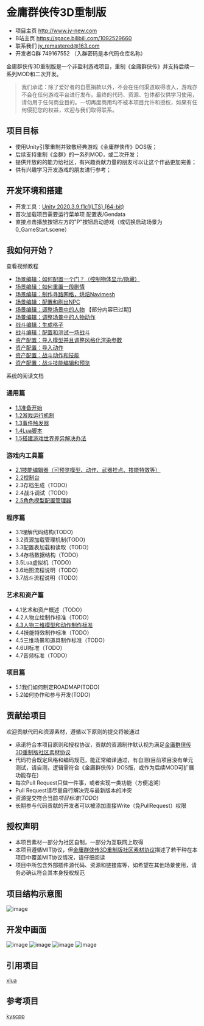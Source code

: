 # 金庸群侠传3D重制版


* 项目主页 http://www.jy-new.com
* B站主页 https://space.bilibili.com/1092529660
* 联系我们 jy_remastered@163.com
* 开发者Q群 749167552 （入群密码是本代码仓库名称）

金庸群侠传3D重制版是一个非盈利游戏项目，重制《金庸群侠传》并支持后续一系列MOD和二次开发。

> 我们承诺：除了爱好者的自愿捐款以外，不会在任何渠道取得收入，游戏亦不会在任何游戏平台进行发布。最终的代码、资源、包体都仅供学习使用，请勿用于任何商业目的。一切再度商用均不被本项目允许和授权，如果有任何侵犯您的权益，欢迎与我们取得联系。


## 项目目标

* 使用Unity引擎重制并致敬经典游戏《金庸群侠传》DOS版；
* 后续支持重制《金群》的一系列MOD，或二次开发；
* 提供开放的的能力给社区，有兴趣贡献力量的朋友可以让这个作品更加完善；
* 供有兴趣学习开发游戏的朋友进行参考；

## 开发环境和搭建

* 开发工具：[Unity 2020.3.9.f1c1(LTS) (64-bit)](https://unity.cn/releases/lts/2020)
* 首次加载项目需要运行菜单项 配置表/Gendata
* 直接点击播放按钮左方的"P"按钮启动游戏（或切换启动场景为0_GameStart.scene）

## 我如何开始？

查看视频教程
* [场景编辑：如何配置一个门？（控制物体显示/隐藏）](https://www.bilibili.com/video/BV1mz4y117j3?p=1)
* [场景编辑：如何重置一段剧情](https://www.bilibili.com/video/BV1mz4y117j3?p=2)
* [场景编辑：制作寻路网格，烘焙Navimesh](https://www.bilibili.com/video/BV1mz4y117j3?p=3)
* [场景编辑：配置和刷出NPC](https://www.bilibili.com/video/BV1mz4y117j3?p=4)
* [场景编辑：调整场景中的人物](https://www.bilibili.com/video/BV1mz4y117j3?p=6)  【部分内容已过期】
* [场景编辑：调整场景中的人物动作](https://www.bilibili.com/video/BV1mz4y117j3?p=13)
* [战斗编辑：生成格子](https://www.bilibili.com/video/BV1mz4y117j3?p=7)
* [战斗编辑：配置和测试一场战斗](https://www.bilibili.com/video/BV1mz4y117j3?p=8)
* [资产配置：导入模型并且调整风格化渲染参数](https://www.bilibili.com/video/BV1mz4y117j3?p=5)
* [资产配置：导入动作](https://www.bilibili.com/video/BV1mz4y117j3?p=9)
* [资产配置：战斗动作和技能](https://www.bilibili.com/video/BV1mz4y117j3?p=11)
* [资产配置：战斗技能编辑和预览](https://www.bilibili.com/video/BV1mz4y117j3?p=12)


系统的阅读文档

### 通用篇
* [1.1准备开始](https://github.com/jynew/jynew/wiki/1.1%E5%87%86%E5%A4%87%E5%BC%80%E5%A7%8B)
* [1.2游戏运行机制](https://github.com/jynew/jynew/wiki/1.2%E6%B8%B8%E6%88%8F%E8%BF%90%E8%A1%8C%E6%9C%BA%E5%88%B6)
* [1.3事件触发器](https://github.com/jynew/jynew/wiki/1.3%E4%BA%8B%E4%BB%B6%E8%A7%A6%E5%8F%91%E5%99%A8)
* [1.4Lua脚本](https://github.com/jynew/jynew/wiki/1.4Lua%E8%84%9A%E6%9C%AC)
* [1.5搭建游戏世界差异解决办法](https://github.com/jynew/jynew/wiki/1.5%E6%90%AD%E5%BB%BA%E6%B8%B8%E6%88%8F%E4%B8%96%E7%95%8C%E5%B7%AE%E5%BC%82%E8%A7%A3%E5%86%B3%E5%8A%9E%E6%B3%95)

### 游戏内工具篇
* [2.1技能编辑器（可预览模型、动作、武器挂点、技能特效等）](https://github.com/jynew/jynew/wiki/2.1%E6%8A%80%E8%83%BD%E7%BC%96%E8%BE%91%E5%99%A8)
* [2.2控制台](https://github.com/jynew/jynew/wiki/2.2%E6%8E%A7%E5%88%B6%E5%8F%B0)
* 2.3存档生成（TODO）
* 2.4战斗调试（TODO）
* [2.5角色模型配置管理器](https://github.com/jynew/jynew/wiki/2.5%E8%A7%92%E8%89%B2%E6%A8%A1%E5%9E%8B%E9%85%8D%E7%BD%AE%E7%AE%A1%E7%90%86%E5%99%A8)

### 程序篇
* 3.1理解代码结构(TODO)
* 3.2资源加载管理机制(TODO)
* 3.3配置表加载和读取（TODO）
* 3.4存档数据结构（TODO）
* 3.5Lua虚拟机（TODO）
* 3.6地图流程说明（TODO）
* 3.7战斗流程说明（TODO）

### 艺术和资产篇
* 4.1艺术和资产概述（TODO）
* 4.2人物立绘制作标准（TODO）
* [4.3人物三维模型和动作制作标准](https://github.com/jynew/jynew/wiki/4.3%E4%BA%BA%E7%89%A9%E5%8A%A8%E4%BD%9C%E5%88%B6%E4%BD%9C%E6%A0%87%E5%87%86)
* 4.4技能特效制作标准（TODO）
* 4.5三维场景和道具制作标准（TODO）
* 4.6UI标准（TODO）
* 4.7音频标准（TODO）

### 项目篇
* 5.1我们如何制定ROADMAP(TODO)
* 5.2如何协作和参与开发(TODO)

## 贡献给项目

欢迎贡献代码和资源素材，遵循以下原则的提交将被通过

* 承诺符合本项目原则和授权协议，贡献的资源制作默认视为满足[金庸群侠传3D重制版社区素材协议](https://github.com/jynew/jynew/tree/main/COMMUNITY_LICENSE_FOR_JYX2)
* 代码符合既定风格和编码规范，能正常编译通过，有自测(目前项目没有单元测试，请自测，逻辑需符合《金庸群侠传》DOS版，或作为后续MOD可扩展功能存在)
* 每次Pull Request只做一件事，或者实现一类功能（方便追溯）
* Pull Request请尽量自行解决完与最新版本的冲突
* 资源提交符合当前*项目标准(TODO)*
* 长期参与代码贡献的开发者可以被添加直接Write（免PullRequest）权限

## 授权声明

* 本项目素材一部分为社区自制，一部分为互联网上取得
* 本项目遵循MIT协议，但[金庸群侠传3D重制版社区素材协议](https://github.com/jynew/jynew/tree/main/COMMUNITY_LICENSE_FOR_JYX2)描述了若干种在本项目中覆盖MIT协议情况，请仔细阅读
* 项目中所包含外部插件源代码、资源和链接库等，如希望在其他场景使用，请务必确认符合其本身授权规范


## 项目结构示意图

![image](https://user-images.githubusercontent.com/7448857/118384406-5b3bc680-b638-11eb-9186-8888b90bcc35.png)

## 开发中画面

![image](https://user-images.githubusercontent.com/7448857/118384457-aa81f700-b638-11eb-972b-810a88040939.png)
![image](https://user-images.githubusercontent.com/7448857/118384458-b2419b80-b638-11eb-8411-8822289759b4.png)
![image](https://user-images.githubusercontent.com/7448857/118384459-b53c8c00-b638-11eb-8a83-80228747067f.png)
![image](https://user-images.githubusercontent.com/7448857/118384466-b968a980-b638-11eb-89b3-11aec9ee8bd2.png)


## 引用项目

[xlua](https://github.com/Tencent/xLua)

## 参考项目

[kyscpp](https://github.com/scarsty/kys-cpp)
